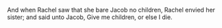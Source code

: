 And when Rachel saw that she bare Jacob no children, Rachel envied her sister; and said unto Jacob, Give me children, or else I die.
